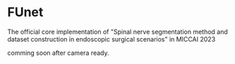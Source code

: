 # FUnet
The official core implementation of "Spinal nerve segmentation method and dataset construction in endoscopic surgical scenarios" in MICCAI 2023

comming soon after camera ready.
